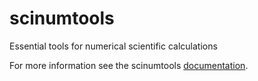 # scinumtools

Essential tools for numerical scientific calculations

For more information see the scinumtools [documentation](https://vrtulka23.github.io/scinumtools/).
